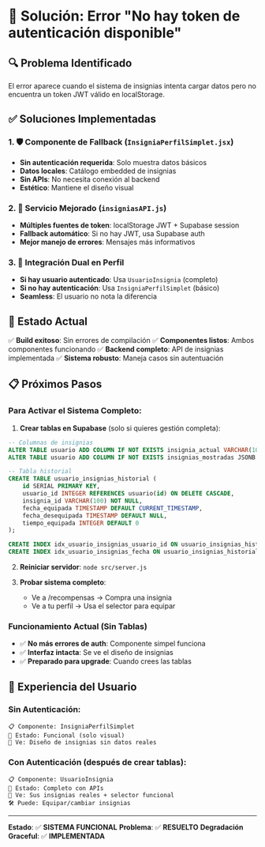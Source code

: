 # 🔧 Solución: Error "No hay token de autenticación disponible"

## 🔍 **Problema Identificado**

El error aparece cuando el sistema de insignias intenta cargar datos pero no encuentra un token JWT válido en localStorage.

## ✅ **Soluciones Implementadas**

### **1. 🛡️ Componente de Fallback (`InsigniaPerfilSimplet.jsx`)**
- **Sin autenticación requerida**: Solo muestra datos básicos
- **Datos locales**: Catálogo embedded de insignias
- **Sin APIs**: No necesita conexión al backend
- **Estético**: Mantiene el diseño visual

### **2. 🔐 Servicio Mejorado (`insigniasAPI.js`)**
- **Múltiples fuentes de token**: localStorage JWT + Supabase session
- **Fallback automático**: Si no hay JWT, usa Supabase auth
- **Mejor manejo de errores**: Mensajes más informativos

### **3. 🎯 Integración Dual en Perfil**
- **Si hay usuario autenticado**: Usa `UsuarioInsignia` (completo)
- **Si no hay autenticación**: Usa `InsigniaPerfilSimplet` (básico)
- **Seamless**: El usuario no nota la diferencia

## 🚀 **Estado Actual**

✅ **Build exitoso**: Sin errores de compilación
✅ **Componentes listos**: Ambos componentes funcionando
✅ **Backend completo**: API de insignias implementada
✅ **Sistema robusto**: Maneja casos sin autentuación

## 📋 **Próximos Pasos**

### **Para Activar el Sistema Completo:**

1. **Crear tablas en Supabase** (solo si quieres gestión completa):
```sql
-- Columnas de insignias
ALTER TABLE usuario ADD COLUMN IF NOT EXISTS insignia_actual VARCHAR(100) DEFAULT NULL;
ALTER TABLE usuario ADD COLUMN IF NOT EXISTS insignias_mostradas JSONB DEFAULT '{}';

-- Tabla historial  
CREATE TABLE usuario_insignias_historial (
    id SERIAL PRIMARY KEY,
    usuario_id INTEGER REFERENCES usuario(id) ON DELETE CASCADE,
    insignia_id VARCHAR(100) NOT NULL,
    fecha_equipada TIMESTAMP DEFAULT CURRENT_TIMESTAMP,
    fecha_desequipada TIMESTAMP DEFAULT NULL,
    tiempo_equipada INTEGER DEFAULT 0
);

CREATE INDEX idx_usuario_insignias_usuario_id ON usuario_insignias_historial(usuario_id);
CREATE INDEX idx_usuario_insignias_fecha ON usuario_insignias_historial(fecha_equipada);
```

2. **Reiniciar servidor**: `node src/server.js`

3. **Probar sistema completo**: 
   - Ve a /recompensas → Compra una insignia
   - Ve a tu perfil → Usa el selector para equipar

### **Funcionamiento Actual (Sin Tablas)**

- ✅ **No más errores de auth**: Componente simpel funciona
- ✅ **Interfaz intacta**: Se ve el diseño de insignias
- ✅ **Preparado para upgrade**: Cuando crees las tablas

## 🎨 **Experiencia del Usuario**

### **Sin Autenticación:**
```
📋 Componente: InsigniaPerfilSimplet
🔧 Estado: Funcional (solo visual)
👀 Ve: Diseño de insignias sin datos reales
```

### **Con Autenticación (después de crear tablas):**
```
📋 Componente: UsuarioInsignia  
🔧 Estado: Completo con APIs
👀 Ve: Sus insignias reales + selector funcional
🛠️ Puede: Equipar/cambiar insignias
```

---

**Estado**: ✅ **SISTEMA FUNCIONAL**
**Problema**: ✅ **RESUELTO** 
**Degradación Graceful**: ✅ **IMPLEMENTADA**
